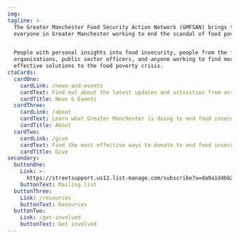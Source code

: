 ```yaml
---
img: 
tagline: >-
  The Greater Manchester Food Security Action Network (GMFSAN) brings together
  everyone in Greater Manchester working to end the scandal of food poverty:


  People with personal insights into food insecurity, people from the frontline
  organisations, public sector officers, and anyone working to find more
  effective solutions to the food poverty crisis.
ctaCards:
  cardOne:
    cardLink: /news-and-events
    cardText: Find out about the latest updates and activities from across the Network
    cardTitle: News & Events
  cardThree:
    cardLink: /about
    cardText: Learn what Greater Manchester is doing to end food insecurity
    cardTitle: About
  cardTwo:
    cardLink: /give
    cardText: Find the most effective ways to donate to end food insecurity
    cardTitle: Give
secondary:
  buttonOne:
    Link: >-
      https://streetsupport.us12.list-manage.com/subscribe?u=da9a1d4bb2b1a69a981456972&id=3c6ae13085
    buttonText: Mailing list
  buttonThree:
    Link: /resources
    buttonText: Resources
  buttonTwo:
    Link: /get-involved
    buttonText: Get involved
---
```


